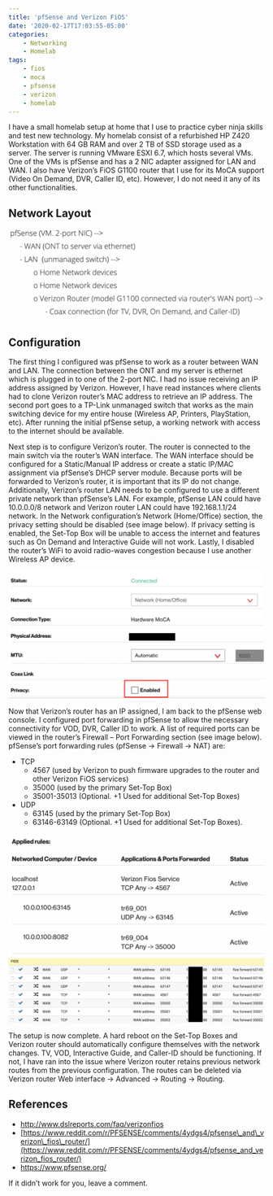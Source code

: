 ```yaml
---
title: 'pfSense and Verizon FiOS'
date: '2020-02-17T17:03:55-05:00'
categories:
    - Networking
    - Homelab
tags:
    - fios
    - moca
    - pfsense
    - verizon
    - homelab
---
```


I have a small homelab setup at home that I use to practice cyber ninja skills and test new technology. My homelab consist of a refurbished HP Z420 Workstation with 64 GB RAM and over 2 TB of SSD storage used as a server. The server is running VMware ESXI 6.7, which hosts several VMs. One of the VMs is pfSense and has a 2 NIC adapter assigned for LAN and WAN. I also have Verizon’s FiOS G1100 router that I use for its MoCA support (Video On Demand, DVR, Caller ID, etc). However, I do not need it any of its other functionalities.

## Network Layout

![](/assets/images/2020/02/image-5-1024x364.png)

## Configuration

The first thing I configured was pfSense to work as a router between WAN and LAN. The connection between the ONT and my server is ethernet which is plugged in to one of the 2-port NIC. I had no issue receiving an IP address assigned by Verizon. However, I have read instances where clients had to clone Verizon router’s MAC address to retrieve an IP address. The second port goes to a TP-Link unmanaged switch that works as the main switching device for my entire house (Wireless AP, Printers, PlayStation, etc). After running the initial pfSense setup, a working network with access to the internet should be available.

Next step is to configure Verizon’s router. The router is connected to the main switch via the router’s WAN interface. The WAN interface should be configured for a Static/Manual IP address or create a static IP/MAC assignment via pfSense’s DHCP server module. Because ports will be forwarded to Verizon’s router, it is important that its IP do not change. Additionally, Verizon’s router LAN needs to be configured to use a different private network than pfSense’s LAN. For example, pfSense LAN could have 10.0.0.0/8 network and Verizon router LAN could have 192.168.1.1/24 network. In the Network configuration’s Network (Home/Office) section, the privacy setting should be disabled (see image below). If privacy setting is enabled, the Set-Top Box will be unable to access the internet and features such as On Demand and Interactive Guide will not work. Lastly, I disabled the router’s WiFi to avoid radio-waves congestion because I use another Wireless AP device.

![](/assets/images/2020/02/image-1024x509.png)

Now that Verizon’s router has an IP assigned, I am back to the pfSense web console. I configured port forwarding in pfSense to allow the necessary connectivity for VOD, DVR, Caller ID to work. A list of required ports can be viewed in the router’s Firewall – Port Forwarding section (see image below). pfSense’s port forwarding rules (pfSense -&gt; Firewall -&gt; NAT) are:

- TCP
    - 4567 (used by Verizon to push firmware upgrades to the router and other Verizon FiOS services)
    - 35000 (used by the primary Set-Top Box)
    - 35001-35013 (Optional. +1 Used for additional Set-Top Boxes)
- UDP
    - 63145 (used by the primary Set-Top Box)
    - 63146-63149 (Optional. +1 Used for additional Set-Top Boxes).

![Verizon Router Firewall – Port Forwarding automatically created rules.](/assets/images/2020/02/image-1-1024x492.png)
![pfSense Firewall – Port Forwarding rules](/assets/images/2020/02/image-6-1024x258.png)

The setup is now complete. A hard reboot on the Set-Top Boxes and Verizon router should automatically configure themselves with the network changes. TV, VOD, Interactive Guide, and Caller-ID should be functioning. If not, I have ran into the issue where Verizon router retains previous network routes from the previous configuration. The routes can be deleted via Verizon router Web interface -&gt; Advanced -&gt; Routing -&gt; Routing.

## References

- <http://www.dslreports.com/faq/verizonfios>
- [https://www.reddit.com/r/PFSENSE/comments/4ydgs4/pfsense\_and\_verizon\_fios\_router/](https://www.reddit.com/r/PFSENSE/comments/4ydgs4/pfsense_and_verizon_fios_router/)
- <https://www.pfsense.org/>

If it didn’t work for you, leave a comment.